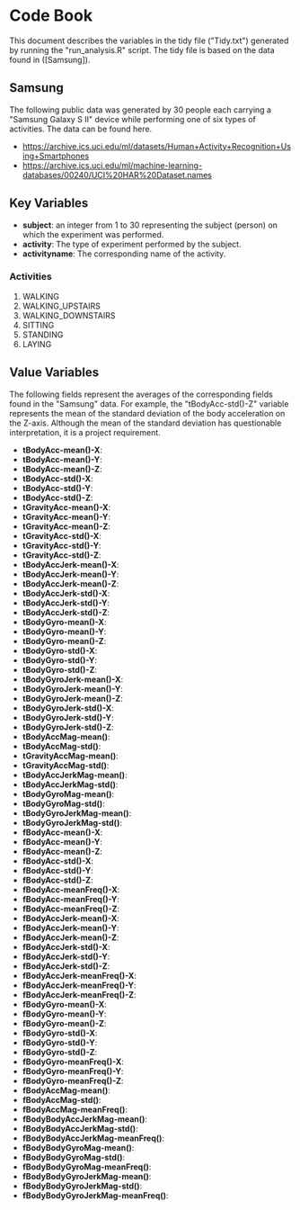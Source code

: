 # Code Book
This document describes the variables in the tidy file ("Tidy.txt") generated by running the "run_analysis.R" script. The tidy file is based on the data found in ([Samsung]).

## Samsung
The following public data was generated by 30 people each carrying a "Samsung Galaxy S II" device while performing one of six types of activities. The data can be found here.

* https://archive.ics.uci.edu/ml/datasets/Human+Activity+Recognition+Using+Smartphones
* https://archive.ics.uci.edu/ml/machine-learning-databases/00240/UCI%20HAR%20Dataset.names

## Key Variables
* **subject**: an integer from 1 to 30 representing the subject (person) on which the experiment was performed.
* **activity**: The type of experiment performed by the subject.
* **activityname**: The corresponding name of the activity.

### Activities
1. WALKING
2. WALKING_UPSTAIRS
3. WALKING_DOWNSTAIRS
4. SITTING
5. STANDING
6. LAYING


## Value Variables
The following fields represent the averages of the corresponding fields found in the "Samsung" data. For example, the "tBodyAcc-std()-Z" variable represents the mean of the standard deviation of the body acceleration on the Z-axis. Although the mean of the standard deviation has questionable interpretation, it is a project requirement.

* **tBodyAcc-mean()-X**: 
* **tBodyAcc-mean()-Y**: 
* **tBodyAcc-mean()-Z**: 
* **tBodyAcc-std()-X**: 
* **tBodyAcc-std()-Y**: 
* **tBodyAcc-std()-Z**: 
* **tGravityAcc-mean()-X**: 
* **tGravityAcc-mean()-Y**: 
* **tGravityAcc-mean()-Z**: 
* **tGravityAcc-std()-X**: 
* **tGravityAcc-std()-Y**: 
* **tGravityAcc-std()-Z**: 
* **tBodyAccJerk-mean()-X**: 
* **tBodyAccJerk-mean()-Y**: 
* **tBodyAccJerk-mean()-Z**: 
* **tBodyAccJerk-std()-X**: 
* **tBodyAccJerk-std()-Y**: 
* **tBodyAccJerk-std()-Z**: 
* **tBodyGyro-mean()-X**: 
* **tBodyGyro-mean()-Y**: 
* **tBodyGyro-mean()-Z**: 
* **tBodyGyro-std()-X**: 
* **tBodyGyro-std()-Y**: 
* **tBodyGyro-std()-Z**: 
* **tBodyGyroJerk-mean()-X**: 
* **tBodyGyroJerk-mean()-Y**: 
* **tBodyGyroJerk-mean()-Z**: 
* **tBodyGyroJerk-std()-X**: 
* **tBodyGyroJerk-std()-Y**: 
* **tBodyGyroJerk-std()-Z**: 
* **tBodyAccMag-mean()**: 
* **tBodyAccMag-std()**: 
* **tGravityAccMag-mean()**: 
* **tGravityAccMag-std()**: 
* **tBodyAccJerkMag-mean()**: 
* **tBodyAccJerkMag-std()**: 
* **tBodyGyroMag-mean()**: 
* **tBodyGyroMag-std()**: 
* **tBodyGyroJerkMag-mean()**: 
* **tBodyGyroJerkMag-std()**: 
* **fBodyAcc-mean()-X**: 
* **fBodyAcc-mean()-Y**: 
* **fBodyAcc-mean()-Z**: 
* **fBodyAcc-std()-X**: 
* **fBodyAcc-std()-Y**: 
* **fBodyAcc-std()-Z**: 
* **fBodyAcc-meanFreq()-X**: 
* **fBodyAcc-meanFreq()-Y**: 
* **fBodyAcc-meanFreq()-Z**: 
* **fBodyAccJerk-mean()-X**: 
* **fBodyAccJerk-mean()-Y**: 
* **fBodyAccJerk-mean()-Z**: 
* **fBodyAccJerk-std()-X**: 
* **fBodyAccJerk-std()-Y**: 
* **fBodyAccJerk-std()-Z**: 
* **fBodyAccJerk-meanFreq()-X**: 
* **fBodyAccJerk-meanFreq()-Y**: 
* **fBodyAccJerk-meanFreq()-Z**: 
* **fBodyGyro-mean()-X**: 
* **fBodyGyro-mean()-Y**: 
* **fBodyGyro-mean()-Z**: 
* **fBodyGyro-std()-X**: 
* **fBodyGyro-std()-Y**: 
* **fBodyGyro-std()-Z**: 
* **fBodyGyro-meanFreq()-X**: 
* **fBodyGyro-meanFreq()-Y**: 
* **fBodyGyro-meanFreq()-Z**: 
* **fBodyAccMag-mean()**: 
* **fBodyAccMag-std()**: 
* **fBodyAccMag-meanFreq()**: 
* **fBodyBodyAccJerkMag-mean()**: 
* **fBodyBodyAccJerkMag-std()**: 
* **fBodyBodyAccJerkMag-meanFreq()**: 
* **fBodyBodyGyroMag-mean()**: 
* **fBodyBodyGyroMag-std()**: 
* **fBodyBodyGyroMag-meanFreq()**: 
* **fBodyBodyGyroJerkMag-mean()**: 
* **fBodyBodyGyroJerkMag-std()**: 
* **fBodyBodyGyroJerkMag-meanFreq()**: 